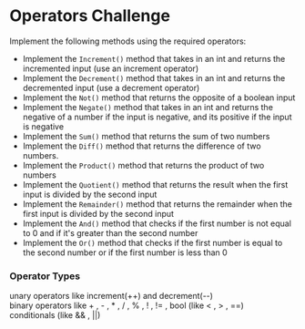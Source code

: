 # Operators Challenge
Implement the following methods using the required operators:

- Implement the ```Increment()``` method that takes in an int and returns the incremented input (use an increment operator)  
- Implement the ```Decrement()``` method  that takes in an int and returns the decremented input (use a decrement operator)
- Implement the ```Not()``` method that returns the opposite of a boolean input 
- Implement the ```Negate()``` method that takes in an int and returns the negative of a number if the input is negative, and its positive if the input is negative 
- Implement the ```Sum()``` method that returns the sum of two numbers
- Implement the ```Diff()``` method that returns the difference of two numbers.
- Implement the ```Product()``` method that returns the product of two numbers
- Implement the ```Quotient()``` method that returns the result when the first input is divided by the second input
- Implement the ```Remainder()``` method that returns the remainder when the first input is divided by the second input
- Implement the ```And()``` method that checks if the first number is not equal to 0 and if it's greater than the second number
- Implement the ```Or()``` method that checks if the first number is equal to the second number or if the first number is less than 0


### Operator Types
unary operators like increment(++) and decrement(--) <br/>
binary operators like + , - , * , / , % , ! , != , bool (like < , > , ==) <br/>
conditionals (like && , ||) <br/>